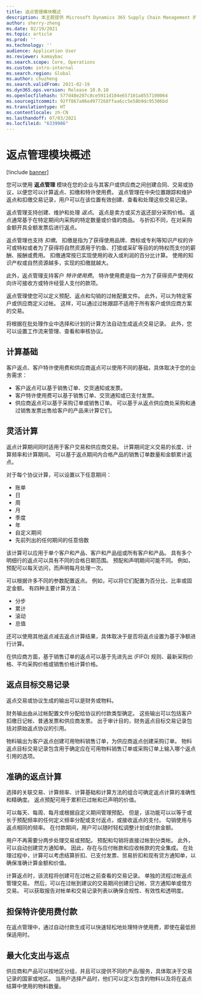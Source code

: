 ```yaml
---
title: 返点管理模块概述
description: 本主题提供 Microsoft Dynamics 365 Supply Chain Management 的返点管理模块的概述。
author: sherry-zheng
ms.date: 02/19/2021
ms.topic: article
ms.prod: ''
ms.technology: ''
audience: Application User
ms.reviewer: kamaybac
ms.search.scope: Core, Operations
ms.custom: intro-internal
ms.search.region: Global
ms.author: chuzheng
ms.search.validFrom: 2021-02-19
ms.dyn365.ops.version: Release 10.0.18
ms.openlocfilehash: 577d48e207c8ce5911d104e657101a8557100064
ms.sourcegitcommit: 92ff867a06ed977268ffaa6cc5e58b9dc95306bd
ms.translationtype: HT
ms.contentlocale: zh-CN
ms.lasthandoff: 07/03/2021
ms.locfileid: "6339986"
---
```

# <a name="rebate-management-module-overview"></a>返点管理模块概述

[!include [banner](../includes/banner.md)]

您可以使用 **返点管理** 模块在您的企业与其客户或供应商之间创建合同、交易或协议，以便您可以计算返点、扣缴和特许使用费。 返点管理在中央位置跟踪和维护返点和扣缴交易记录，用户可以在该位置有效创建、查看和处理这些交易记录。

返点管理支持创建、维护和处理 *返点*。 返点是卖方或买方返还部分采购价格。 返点通常基于在特定期间内采购的特定数量或价值的商品。 与折扣不同，在对采购金额开具全额发票后进行返点。

返点管理也支持 *扣缴*。 扣缴是指为了获得使用品牌、商标或专利等知识产权的许可或特权或者为了获得将自然资源用于钓鱼、打猎或采矿等目的的特权而支付的薪酬、报酬或费用。 扣缴通常按已实现使用的收入或利润的百分比计算。 使用的知识产权或自然资源越多，实现的扣缴就越大。

此外，返点管理支持客户 *特许使用费*。 特许使用费是指一方为了获得资产使用权向许可接收方或特许经营人支付的款项。

返点管理使您可以定义预配、返点和勾销的过帐配置文件。 此外，可以为特定客户或供应商定义过帐。 这样，可以通过过帐跟踪不适用于所有客户或供应商方案的交易。

将根据在批处理作业中选择和计划的计算方法自动生成返点交易记录。 此外，您可以设置工作流来管理、查看和审核协议。

## <a name="basis-calculation"></a>计算基础

客户返点、客户特许使用费和供应商返点可以使用不同的基础，具体取决于您的业务需求：

- 客户返点可以基于销售订单、交货通知或发票。
- 客户特许使用费可以基于销售订单、交货通知或已支付发票。
- 供应商返点可以基于采购订单或销售订单。 可以基于从返点供应商处采购和通过销售发票出售给客户的产品来计算它们。

## <a name="flexible-calculations"></a>灵活计算

返点计算期间同时适用于客户交易和供应商交易。 计算期间定义交易的长度、计算频率和计算期间。 可以基于返点期间内合格产品的销售订单数量和金额累计返点。

对于每个协议计算，可以设置以下任意期间：

- 账单
- 日
- 周
- 月
- 季度
- 年
- 自定义期间
- 先前列出的任何期间的任意倍数

该计算可以应用于单个客户和产品、客户和产品组或所有客户和产品。 具有多个明细行的返点可以具有不同的合格日期范围。 预配和声明期间可能不同。 例如，预配可以每天访问，而声明每月处理一次。

可以根据许多不同的参数配置返点。 例如，可以将它们配置为百分比、比率或固定金额。 有四种主要计算方法：

- 分步
- 累计
- 滚动
- 总值

还可以使用其他返点减去返点计算结果，具体取决于是否将返点设置为基于净额进行计算。

在供应商方面，基于销售订单的返点可以基于先进先出 (FIFO) 规则、最新采购价格、平均采购价格或销售价格计算价格。

## <a name="rebate-target-transactions"></a>返点目标交易记录

返点交易或协议生成的输出可以是财务或物料。

财务输出由从过帐配置文件分配给协议的付款类型确定。 这些输出可以包括客户扣缴日记帐、普通发票和供应商发票。 出于审计目的，财务返点目标交易记录包括对原始返点协议的引用。

物料输出为客户返点创建可用物料销售订单，为供应商返点创建采购订单。 物料返点目标交易记录包含用于确定应在可用物料销售订单或采购订单上输入哪个返点引用的选项。

## <a name="accurate-rebate-calculations"></a>准确的返点计算

选择的关联交易、计算频率、计算基础和计算方法的组合可确定返点计算的准确性和精确度。 返点预配可用于累积已过帐和已声明的价值。

可以每天、每周、每月或根据自定义期间管理预配。 但是，该功能可以以等于或长于预配频率的任何定义频率分配或支付返点，或接收返点的支付。 勾销使用与返点相同的频率。 在付款期间，用户可以随时轻松调整计划或付款金额。

用户不再需要分两步处理交易或预配。 预配和勾销将直接过帐到分类帐。 此外，可以自动创建贷方通知单。 因此，存在与应付帐款和应收帐款的完全集成。 在处理过程中，计算可以考虑结算折扣、已支付发票、贸易折扣和现有贷方通知单，以确保准确计算金额和价值。

计算返点时，该流程将创建可在过帐之前查看的交易记录。 单独的流程过帐返点管理交易。 然后，可以在过帐到建议的交易期间创建日记帐、贷方通知单或借方交易。 可以获取报告对帐单和交易记录列表以确保合规性、有效性和透明度。


## <a name="guaranteed-royalty-payments"></a>担保特许使用费付款

在返点管理中，通过自动付款生成可以快速轻松地处理特许使用费，即使在最低担保适用时。 

## <a name="maximizing-spend-versus-rebates"></a>最大化支出与返点

供应商和产品可以按地区分组，并且可以提供不同的产品/服务，具体取决于交易记录的国家或地区。 当用户选择产品时，他们可以定义包含的物料以及将在返点结算中使用的物料数量。
